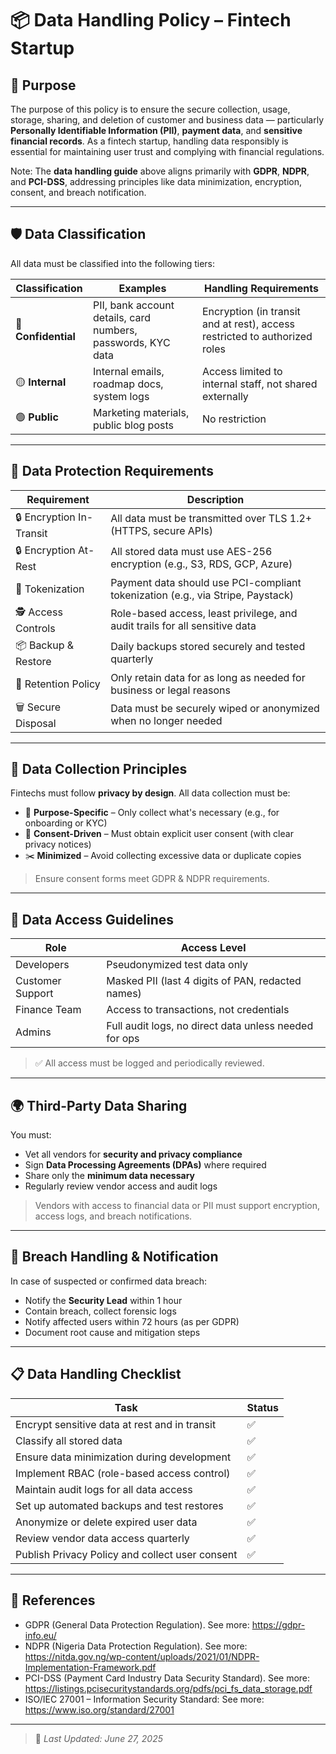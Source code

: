 # 📦 Data Handling Policy – Fintech Startup

## 🎯 Purpose

The purpose of this policy is to ensure the secure collection, usage, storage, sharing, and deletion of customer and business data — particularly **Personally Identifiable Information (PII)**, **payment data**, and **sensitive financial records**. As a fintech startup, handling data responsibly is essential for maintaining user trust and complying with financial regulations.

Note: The **data handling guide** above aligns primarily with **GDPR**, **NDPR**, and **PCI-DSS**, addressing principles like data minimization, encryption, consent, and breach notification.

---

## 🛡️ Data Classification

All data must be classified into the following tiers:

| Classification | Examples | Handling Requirements |
|----------------|----------|------------------------|
| 🔴 **Confidential** | PII, bank account details, card numbers, passwords, KYC data | Encryption (in transit and at rest), access restricted to authorized roles |
| 🟡 **Internal** | Internal emails, roadmap docs, system logs | Access limited to internal staff, not shared externally |
| 🟢 **Public** | Marketing materials, public blog posts | No restriction |

---

## 🔐 Data Protection Requirements

| Requirement | Description |
|------------|-------------|
| 🔒 Encryption In-Transit | All data must be transmitted over TLS 1.2+ (HTTPS, secure APIs) |
| 🔒 Encryption At-Rest | All stored data must use AES-256 encryption (e.g., S3, RDS, GCP, Azure) |
| 🔄 Tokenization | Payment data should use PCI-compliant tokenization (e.g., via Stripe, Paystack) |
| 🕵️ Access Controls | Role-based access, least privilege, and audit trails for all sensitive data |
| 📦 Backup & Restore | Daily backups stored securely and tested quarterly |
| 🔄 Retention Policy | Only retain data for as long as needed for business or legal reasons |
| 🗑️ Secure Disposal | Data must be securely wiped or anonymized when no longer needed |

---

## 🧾 Data Collection Principles

Fintechs must follow **privacy by design**. All data collection must be:

- 📌 **Purpose-Specific** – Only collect what's necessary (e.g., for onboarding or KYC)
- 👥 **Consent-Driven** – Must obtain explicit user consent (with clear privacy notices)
- ✂️ **Minimized** – Avoid collecting excessive data or duplicate copies

> Ensure consent forms meet GDPR & NDPR requirements.

---

## 🔄 Data Access Guidelines

| Role | Access Level |
|------|--------------|
| Developers | Pseudonymized test data only |
| Customer Support | Masked PII (last 4 digits of PAN, redacted names) |
| Finance Team | Access to transactions, not credentials |
| Admins | Full audit logs, no direct data unless needed for ops |

> ✅ All access must be logged and periodically reviewed.

---

## 🌍 Third-Party Data Sharing

You must:

- Vet all vendors for **security and privacy compliance**
- Sign **Data Processing Agreements (DPAs)** where required
- Share only the **minimum data necessary**
- Regularly review vendor access and audit logs

> Vendors with access to financial data or PII must support encryption, access logs, and breach notifications.

---

## 🚨 Breach Handling & Notification

In case of suspected or confirmed data breach:

- Notify the **Security Lead** within 1 hour
- Contain breach, collect forensic logs
- Notify affected users within 72 hours (as per GDPR)
- Document root cause and mitigation steps

---

## 📋 Data Handling Checklist

| Task | Status |
|------|--------|
| Encrypt sensitive data at rest and in transit | ✅ |
| Classify all stored data | ✅ |
| Ensure data minimization during development | ✅ |
| Implement RBAC (role-based access control) | ✅ |
| Maintain audit logs for all data access | ✅ |
| Set up automated backups and test restores | ✅ |
| Anonymize or delete expired user data | ✅ |
| Review vendor data access quarterly | ✅ |
| Publish Privacy Policy and collect user consent | ✅ |

---

## 📝 References

- GDPR (General Data Protection Regulation). See more: https://gdpr-info.eu/
- NDPR (Nigeria Data Protection Regulation). See more: https://nitda.gov.ng/wp-content/uploads/2021/01/NDPR-Implementation-Framework.pdf
- PCI-DSS (Payment Card Industry Data Security Standard). See more: https://listings.pcisecuritystandards.org/pdfs/pci_fs_data_storage.pdf
- ISO/IEC 27001 – Information Security Standard: See more: https://www.iso.org/standard/27001

---

> 🔄 _Last Updated: June 27, 2025_
